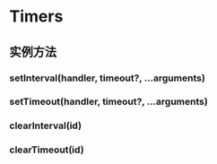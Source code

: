 # Timers

## 实例方法

### setInterval(handler, timeout?, ...arguments)

<!-- UTSJSON.Timers.setInterval.description -->

<!-- UTSJSON.Timers.setInterval.param -->

<!-- UTSJSON.Timers.setInterval.returnValue -->

<!-- UTSJSON.Timers.setInterval.compatibility -->

<!-- UTSJSON.Timers.setInterval.tutorial -->

### setTimeout(handler, timeout?, ...arguments)

<!-- UTSJSON.Timers.setTimeout.description -->

<!-- UTSJSON.Timers.setTimeout.param -->

<!-- UTSJSON.Timers.setTimeout.returnValue -->

<!-- UTSJSON.Timers.setTimeout.compatibility -->

<!-- UTSJSON.Timers.setTimeout.tutorial -->

### clearInterval(id)

<!-- UTSJSON.Timers.clearInterval.description -->

<!-- UTSJSON.Timers.clearInterval.param -->

<!-- UTSJSON.Timers.clearInterval.returnValue -->

<!-- UTSJSON.Timers.clearInterval.compatibility -->

<!-- UTSJSON.Timers.clearInterval.tutorial -->

### clearTimeout(id)

<!-- UTSJSON.Timers.clearTimeout.description -->

<!-- UTSJSON.Timers.clearTimeout.param -->

<!-- UTSJSON.Timers.clearTimeout.returnValue -->

<!-- UTSJSON.Timers.clearTimeout.compatibility -->

<!-- UTSJSON.Timers.clearTimeout.tutorial -->